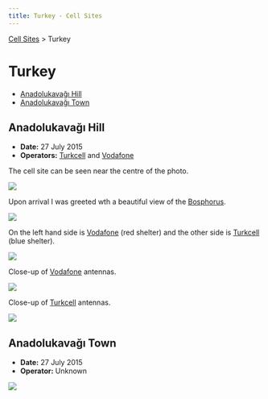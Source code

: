 ```yaml
---
title: Turkey - Cell Sites
---
```


[Cell Sites](../) > Turkey

# Turkey

* [Anadolukavağı Hill](#anadolukavağı-hill)
* [Anadolukavağı Town](#anadolukavağı-town)

## Anadolukavağı Hill

* **Date:** 27 July 2015
* **Operators:** [Turkcell] and [Vodafone]

The cell site can be seen near the centre of the photo.

![](https://f001.backblazeb2.com/file/CellSites/TR/20150727-164350.jpg)

Upon arrival I was greeted wth a beautiful view of the [Bosphorus](https://en.wikipedia.org/wiki/Bosphorus).

![](https://f001.backblazeb2.com/file/CellSites/TR/20150727-162137.jpg)

On the left hand side is [Vodafone] (red shelter) and the other side is [Turkcell] (blue shelter).

![](https://f001.backblazeb2.com/file/CellSites/TR/20150727-162040.jpg)

Close-up of [Vodafone] antennas.

![](https://f001.backblazeb2.com/file/CellSites/TR/20150727-162225.jpg)

Close-up of [Turkcell] antennas.

![](https://f001.backblazeb2.com/file/CellSites/TR/20150727-162412.jpg)

## Anadolukavağı Town

* **Date:** 27 July 2015
* **Operator:** Unknown

![](https://f001.backblazeb2.com/file/CellSites/TR/20150727-164226.jpg)

[Turkcell]: https://en.wikipedia.org/wiki/Turkcell
[Vodafone]: https://en.wikipedia.org/wiki/Vodafone_Turkey
